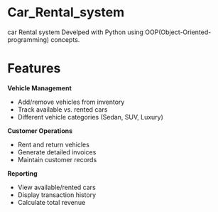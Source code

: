 # Car_Rental_system
car Rental system Develped with Python using OOP(Object-Oriented-programming) concepts.
# Features
 **Vehicle Management**
  - Add/remove vehicles from inventory
  - Track available vs. rented cars
  - Different vehicle categories (Sedan, SUV, Luxury)

 **Customer Operations**
  - Rent and return vehicles
  - Generate detailed invoices
  - Maintain customer records

 **Reporting**
  - View available/rented cars
  - Display transaction history
  - Calculate total revenue
